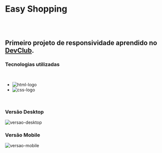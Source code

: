 <h1>Easy Shopping</h1>
<br>
<br>
<h2>Primeiro projeto de responsividade aprendido no <a href="http://rodolfomori.com.br/devclub">DevClub<a/>.</h2>

<h3>Tecnologias utilizadas</h3>
<br>
  <ul>
  <li><img src="https://img.shields.io/badge/HTML5-E34F26?style=for-the-badge&logo=html5&logoColor=white" alt="html-logo"/></li>
  <li><img src="https://img.shields.io/badge/CSS3-1572B6?style=for-the-badge&logo=css3&logoColor=white" alt="css-logo"/></li>
  </ul>
<br>
<h3>Versão Desktop</h3>
<img src="https://github.com/paulllomatheus/easy-shopping/blob/master/img/easy-shopping-desktop.png?raw=true" alt="versao-desktop"/>
<br>
<h3>Versão Mobile</h3>
<img src="https://github.com/paulllomatheus/easy-shopping/blob/master/img/easy-shopping-mobile.png?raw=true" alt="versao-mobile"/>
